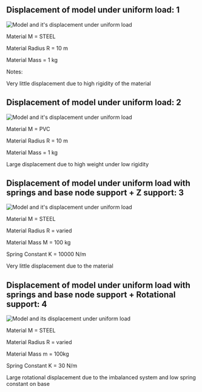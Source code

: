 ## Displacement of model under uniform load: 1
![Model and it's displacement under uniform load](https://cdn.discordapp.com/attachments/553961513686269975/1079524128517804072/image.png)

Material M = STEEL

Material Radius R = 10 m

Material Mass = 1 kg

Notes:

Very little displacement due to high rigidity of the material

## Displacement of model under uniform load: 2
![Model and it's displacement under uniform load](https://cdn.discordapp.com/attachments/553961513686269975/1079527739901628446/image.png)

Material M = PVC

Material Radius R = 10 m

Material Mass = 1 kg

Large displacement due to high weight under low rigidity

## Displacement of model under uniform load with springs and base node support + Z support: 3
![Model and it's displacement under uniform load](https://cdn.discordapp.com/attachments/553961513686269975/1084830737267695646/image.png)

Material M = STEEL

Material Radius R = varied

Material Mass M = 100 kg

Spring Constant K = 10000 N/m

Very little displacement due to the material

## Displacement of model under uniform load with springs and base node support + Rotational support: 4
![Model and its displacement under uniform load](https://cdn.discordapp.com/attachments/553961513686269975/1084840202918432769/image.png)

Material M = STEEL

Material Radius R = varied

Material Mass m = 100kg

Spring Constant K = 30 N/m

Large rotational displacement due to the imbalanced system and low spring constant on base
